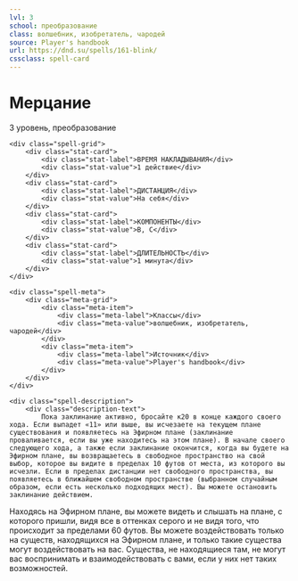 ```yaml
---
lvl: 3
school: преобразование
class: волшебник, изобретатель, чародей
source: Player's handbook
url: https://dnd.su/spells/161-blink/
cssclass: spell-card
---
```


<div class="spell-container">
    <div class="spell-header">
        <h1 class="spell-name">Мерцание</h1>
        <div class="spell-level">3 уровень, преобразование</div>
    </div>
    
    <div class="spell-grid">
        <div class="stat-card">
            <div class="stat-label">ВРЕМЯ НАКЛАДЫВАНИЯ</div>
            <div class="stat-value">1 действие</div>
        </div>
        <div class="stat-card">
            <div class="stat-label">ДИСТАНЦИЯ</div>
            <div class="stat-value">На себя</div>
        </div>
        <div class="stat-card">
            <div class="stat-label">КОМПОНЕНТЫ</div>
            <div class="stat-value">В, С</div>
        </div>
        <div class="stat-card">
            <div class="stat-label">ДЛИТЕЛЬНОСТЬ</div>
            <div class="stat-value">1 минута</div>
        </div>
    </div>
    
    <div class="spell-meta">
        <div class="meta-grid">
            <div class="meta-item">
                <div class="meta-label">Классы</div>
                <div class="meta-value">волшебник, изобретатель, чародей</div>
            </div>
            <div class="meta-item">
                <div class="meta-label">Источник</div>
                <div class="meta-value">Player's handbook</div>
            </div>
        </div>
    </div>
    
    <div class="spell-description">
        <div class="description-text">
            Пока заклинание активно, бросайте к20 в конце каждого своего хода. Если выпадет «11» или выше, вы исчезаете на текущем плане существования и появляетесь на Эфирном плане (заклинание проваливается, если вы уже находитесь на этом плане). В начале своего следующего хода, а также если заклинание окончится, когда вы будете на Эфирном плане, вы возвращаетесь в свободное пространство на свой выбор, которое вы видите в пределах 10 футов от места, из которого вы исчезли. Если в пределах дистанции нет свободного пространства, вы появляетесь в ближайшем свободном пространстве (выбранном случайным образом, если есть несколько подходящих мест). Вы можете остановить заклинание действием.
Находясь на Эфирном плане, вы можете видеть и слышать на плане, с которого пришли, видя все в оттенках серого и не видя того, что происходит за пределами 60 футов. Вы можете воздействовать только на существ, находящихся на Эфирном плане, и только такие существа могут воздействовать на вас. Существа, не находящиеся там, не могут вас воспринимать и взаимодействовать с вами, если у них нет таких возможностей.
        </div>
    </div>
</div>